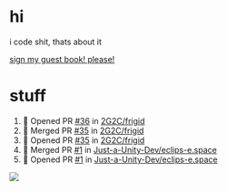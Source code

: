 # hi
i code shit, thats about it

[sign my guest book! please!](https://github.com/Just-a-Unity-Dev/Just-a-Unity-Dev/issues/new?&body=Sign%20my%20guest%20book%20by%20placing%20your%20name%20in%20the%20title,%20how%27d%20you%20get%20to%20this%20page%20and%20why?%20Don%27t%20forget%20you%20have%20an%20entire%20notebook%20in%20your%20hands!)


# stuff
<!--START_SECTION:activity-->
1. 💪 Opened PR [#36](https://github.com/2G2C/frigid/pull/36) in [2G2C/frigid](https://github.com/2G2C/frigid)
2. 🎉 Merged PR [#35](https://github.com/2G2C/frigid/pull/35) in [2G2C/frigid](https://github.com/2G2C/frigid)
3. 💪 Opened PR [#35](https://github.com/2G2C/frigid/pull/35) in [2G2C/frigid](https://github.com/2G2C/frigid)
4. 🎉 Merged PR [#1](https://github.com/Just-a-Unity-Dev/eclips-e.space/pull/1) in [Just-a-Unity-Dev/eclips-e.space](https://github.com/Just-a-Unity-Dev/eclips-e.space)
5. 💪 Opened PR [#1](https://github.com/Just-a-Unity-Dev/eclips-e.space/pull/1) in [Just-a-Unity-Dev/eclips-e.space](https://github.com/Just-a-Unity-Dev/eclips-e.space)
<!--END_SECTION:activity-->

![](https://github-profile-summary-cards.vercel.app/api/cards/profile-details?username=Just-a-Unity-Dev&theme=solarized_dark)
